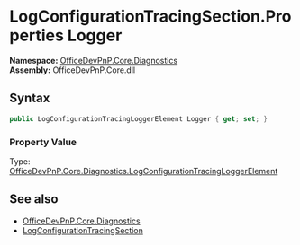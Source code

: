 # LogConfigurationTracingSection.Properties Logger
  

**Namespace:** [OfficeDevPnP.Core.Diagnostics](OfficeDevPnP.Core.Diagnostics.md)  
**Assembly:** OfficeDevPnP.Core.dll  
## Syntax
```C#
public LogConfigurationTracingLoggerElement Logger { get; set; }
```

### Property Value
Type: [OfficeDevPnP.Core.Diagnostics.LogConfigurationTracingLoggerElement](OfficeDevPnP.Core.Diagnostics.LogConfigurationTracingLoggerElement.md)  

## See also
- [OfficeDevPnP.Core.Diagnostics](OfficeDevPnP.Core.Diagnostics.md)
- [LogConfigurationTracingSection](OfficeDevPnP.Core.Diagnostics.LogConfigurationTracingSection.md) 
